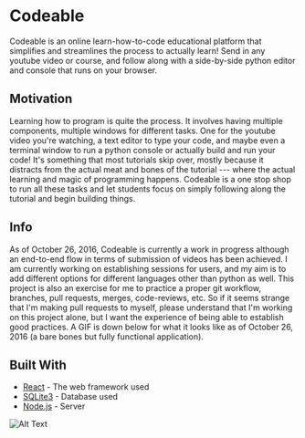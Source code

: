 # Codeable

Codeable is an online learn-how-to-code educational platform that simplifies and streamlines the process to actually learn! Send in any youtube video or course, and follow along with a side-by-side python editor and console that runs on your browser.

## Motivation

Learning how to program is quite the process. It involves having multiple components, multiple windows for different tasks. One for the youtube video you're watching, a text editor to type your code, and maybe even a terminal window to run a python console or actually build and run your code! It's something that most tutorials skip over, mostly because it distracts from the actual meat and bones of the tutorial --- where the actual learning and magic of programming happens. Codeable is a one stop shop to run all these tasks and let students focus on simply following along the tutorial and begin building things.

## Info

As of October 26, 2016, Codeable is currently a work in progress although an end-to-end flow in terms of submission of videos has been achieved. I am currently working on establishing sessions for users, and my aim is to add different options for different languages other than python as well. This project is also an exercise for me to practice a proper git workflow, branches, pull requests, merges, code-reviews, etc. So if it seems strange that I'm making pull requests to myself, please understand that I'm working on this project alone, but I want the experience of being able to establish good practices.  A GIF is down below for what it looks like as of October 26, 2016 (a bare bones but fully functional application). 

## Built With

* [React](https://facebook.github.io/react/) - The web framework used
* [SQLite3](https://sqlite.org/) - Database used
* [Node.js](https://nodejs.org/en/) - Server

![Alt Text](https://media.giphy.com/media/l0MYPYcnnRF2r7WFO/source.gif)

